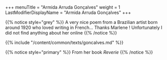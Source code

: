 +++
menuTitle = "Armida Arruda Gonçalves"
weight = 1
LastModifierDisplayName = "Armida Arruda Gonçalves"
+++

{{% notice style="grey" %}}
A very nice poem from a Brazilian artist born around 1920 who loved writing in French... Thanks Marlene ! Unfortunately I did not find anything about her online
{{% /notice %}}

{{% include "/content/common/texts/goncalves.md" %}}

{{% notice style="primary" %}}
From her book *Reverie*
{{% /notice %}}
